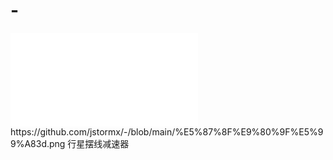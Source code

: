 # -
<iframe src="//player.bilibili.com/player.html?isOutside=true&aid=1655640851&bvid=BV1L7421d7CM&cid=1579413736&p=1" scrolling="no" border="0" frameborder="no" framespacing="0" allowfullscreen="true"></iframe>
https://github.com/jstormx/-/blob/main/%E5%87%8F%E9%80%9F%E5%99%A83d.png
行星摆线减速器
